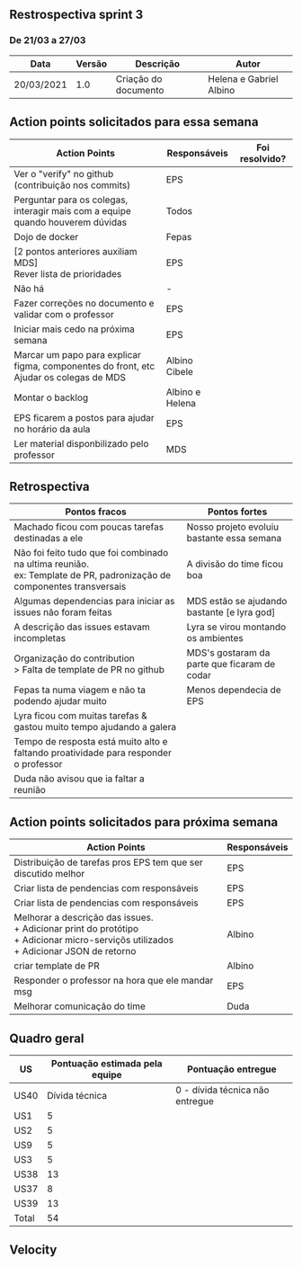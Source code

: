 ## Restrospectiva sprint 3

### De 21/03 a 27/03

| Data       | Versão | Descrição                                           | Autor              |
| ---------- | ------ | --------------------------------------------------- | ------------------ |
| 20/03/2021 | 1.0    | Criação do documento                                |    Helena e Gabriel Albino   |

## Action points solicitados para essa semana

| **Action Points** | **Responsáveis** | **Foi resolvido?** |
| ------------- | ------------ | ------------ | 
| Ver o "verify" no github (contribuição nos commits) | EPS |
| Perguntar para os colegas, interagir mais com a equipe quando houverem dúvidas | Todos |
| Dojo de docker | Fepas |
| [2 pontos anteriores auxiliam MDS]<br>Rever lista de prioridades  | EPS |
| Não há | - |
| Fazer correções no documento e validar com o professor | EPS |
| Iniciar mais cedo na próxima semana | EPS |
| Marcar um papo para explicar figma, componentes do front, etc<br>Ajudar os colegas de MDS | Albino<br>Cibele |
| Montar o backlog | Albino e Helena |
| EPS ficarem a postos para ajudar no horário da aula | EPS |
| Ler material disponbilizado pelo professor | MDS |


## Retrospectiva

| **Pontos fracos** | **Pontos fortes** |
| ------------- | ------------- |
| Machado ficou com poucas tarefas destinadas a ele | Nosso projeto evoluiu bastante essa semana |
| Não foi feito tudo que foi combinado na ultima reunião.<br>ex: Template de PR, padronização de componentes transversais | A divisão do time ficou boa |
| Algumas dependencias para iniciar as issues não foram feitas | MDS estão se ajudando bastante [e lyra god] |
| A descrição das issues estavam incompletas | Lyra se virou montando os ambientes |
| Organização do contribution<br>> Falta de template de PR no github | MDS's gostaram da parte que ficaram de codar |
| Fepas ta numa viagem e não ta podendo ajudar muito | Menos dependecia de EPS |
| Lyra ficou com muitas tarefas & gastou muito tempo ajudando a galera |  |
| Tempo de resposta está muito alto e faltando proatividade para responder o professor |  |
| Duda não avisou que ia faltar a reunião |  |


## Action points solicitados para próxima semana

| **Action Points** | **Responsáveis** |
| ----------------- | ---------------- |
| Distribuição de tarefas pros EPS tem que ser discutido melhor | EPS |
| Criar lista de pendencias com responsáveis | EPS |
| Criar lista de pendencias com responsáveis | EPS |
| Melhorar a descrição das issues.<br>+ Adicionar print do protótipo<br>+ Adicionar micro-serviçõs utilizados<br>+ Adicionar JSON de retorno  | Albino |
| criar template de PR | Albino |
| Responder o professor na hora que ele mandar msg | EPS |
| Melhorar comunicação do time | Duda |


## Quadro geral

| US    | Pontuação estimada pela equipe | Pontuação entregue              | 
|-------|--------------------------------|---------------------------------|
| US40  | Dívida técnica                 | 0 - dívida técnica não entregue | 
| US1   | 5                              |                                 |
| US2   | 5                              |                                 |
| US9   | 5                              |                                 |
| US3   | 5                              |                                 |
| US38  | 13                             |                                 |
| US37  | 8                              |                                 |
| US39  | 13                             |                                 |
| Total | 54                             |                                 |

## Velocity



